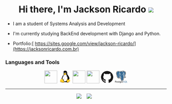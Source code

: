 <h1 align="center"> Hi there, I'm Jackson Ricardo <img src="https://media.giphy.com/media/hvRJCLFzcasrR4ia7z/giphy.gif" width="30px"> </h1>

- I am a student of Systems Analysis and Development
- I'm currently studying BackEnd development with Django and Python.

- Portfolio:[ https://sites.google.com/view/jackson-ricardo/](https://jacksonricardo.com.br)


<!---
JacksonRicardo/JacksonRicardo is a ✨ special ✨ repository because its `README.md` (this file) appears on your GitHub profile.
You can click the Preview link to take a look at your changes.
--->

### Languages and Tools 
<p align="center">
     <a href="https://www.djangoproject.com/" target="_blank" rel="noreferrer"><img src="https://cdn.worldvectorlogo.com/logos/django.svg"  width="40" height="40" /></a>
    <a href="https://www.linux.org/" target="_blank" rel="noreferrer"><img src="https://raw.githubusercontent.com/devicons/devicon/master/icons/linux/linux-original.svg" alt="linux" width="40" height="40"/></a>
    <a href="https://www.python.org/" target="_blank" rel="noreferrer"><img src="https://cdn.jsdelivr.net/gh/devicons/devicon/icons/python/python-original.svg"  width="40" height="40" /></a>
    <a href="https://git-scm.com/" target="_blank" rel="noreferrer"><img src="https://cdn.jsdelivr.net/gh/devicons/devicon/icons/git/git-original.svg" width="40" height="40"/></a>
    <a href="https://github.com/" target="_blank" rel="noreferrer"><img src="https://raw.githubusercontent.com/devicons/devicon/master/icons/github/github-original.svg" width="40" height="40" alt="GitHub" /></a>
     <a href="https://www.postgresql.org" target="_blank" rel="noreferrer"><img src="https://raw.githubusercontent.com/devicons/devicon/master/icons/postgresql/postgresql-original-wordmark.svg" width="40" height="40" alt="postgresql"/></a>
     </a>
   <hr>
</p>

<!--<hr>-->

<div> 
   <p align="center">
     <a href = "mailto:jackson.r@escolar.ifrn.edu.br"><img src="https://img.shields.io/badge/-Gmail-%23333?style=for-the-badge&logo=gmail&logoColor=red" target="_blank"></a>&nbsp;&nbsp;&nbsp;
    <a href="https://www.linkedin.com/in/jackson-r-1910021b2/" target="_blank"><img src="https://img.shields.io/badge/-LinkedIn-%230077B5?style=for-the-badge&logo=linkedin&logoColor=white" target="_blank"></a></a>&nbsp;&nbsp;&nbsp;
   </p>
</div>



